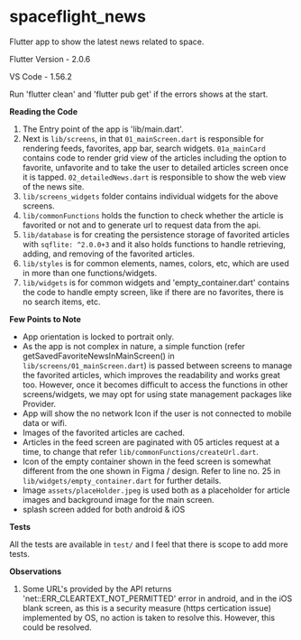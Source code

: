 # spaceflight_news
Flutter app to show the latest news related to space.

Flutter Version - 2.0.6

VS Code - 1.56.2

Run 'flutter clean' and 'flutter pub get' if the errors shows at the start.


**Reading the Code**
1. The Entry point of the app is 'lib/main.dart'. 
2. Next is `lib/screens`, in that `01_mainScreen.dart`  is responsible for rendering feeds, favorites, app bar, search widgets. `01a_mainCard` contains code to render grid view of the articles including the option to favorite, unfavorite and to take the user to detailed articles screen once it is tapped. `02_detailedNews.dart` is responsible to show the web view of the news site.
3. `lib/screens_widgets` folder contains individual widgets for the above screens.
4. `lib/commonFunctions` holds the function to check whether the article is favorited or not and to generate url to request data from the api.
5. `lib/database` is for creating the persistence storage of favorited articles with `sqflite: ^2.0.0+3` and it also holds functions to handle retrieving, adding, and removing of the favorited articles.
6. `lib/styles` is for common elements, names, colors, etc, which are used in more than one functions/widgets.
7. `lib/widgets` is for common widgets and 'empty_container.dart' contains the code to handle empty screen, like if there are no favorites, there is no search items, etc.

**Few Points to Note**
- App orientation is locked to portrait only.
- As the app is not complex in nature, a simple function (refer getSavedFavoriteNewsInMainScreen() in `lib/screens/01_mainScreen.dart`) is passed between screens to manage the favorited articles, which improves the readability and works great too. However, once it becomes difficult to access the functions in other screens/widgets, we may opt for using state management packages like Provider.
- App will show the no network Icon if the user is not connected to mobile data or wifi.
- Images of the favorited articles are cached.
- Articles in the feed screen are paginated with 05 articles request at a time, to change that refer `lib/commonFunctions/createUrl.dart`.
- Icon of the empty container shown in the feed screen is somewhat different from the one shown in Figma / design. Refer to line no. 25 in `lib/widgets/empty_container.dart` for further details.
- Image `assets/placeHolder.jpeg` is used both as a placeholder for article images and background image for the main screen.
- splash screen added for both android & iOS


**Tests**

All the tests are available in `test/` and I feel that there is scope to add more tests.

**Observations**
1.  Some URL's provided by the API returns 'net::ERR_CLEARTEXT_NOT_PERMITTED' error in android, and in the iOS blank screen, as this is a security measure (https certication issue) implemented by OS, no action is taken to resolve this. However, this could be resolved.
